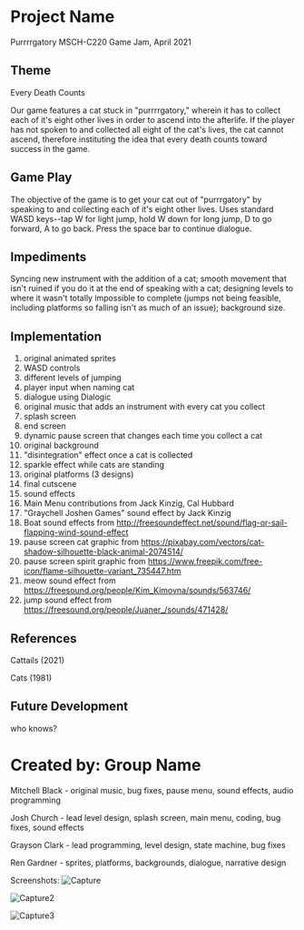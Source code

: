 # Project Name
Purrrrgatory
MSCH-C220 Game Jam, April 2021

## Theme
Every Death Counts

Our game features a cat stuck in "purrrrgatory," wherein it has to collect each of it's eight other lives in order to ascend into the afterlife. If the player has not spoken to and collected all eight of the cat's lives, the cat cannot ascend, therefore instituting the idea that every death counts toward success in the game. 

## Game Play
The objective of the game is to get your cat out of "purrrgatory" by speaking to and collecting each of it's eight other lives. 
Uses standard WASD keys--tap W for light jump, hold W down for long jump, D to go forward, A to go back. Press the space bar to continue dialogue.

## Impediments
Syncing new instrument with the addition of a cat; smooth movement that isn't ruined if you do it at the end of speaking with a cat; designing levels to where it wasn't totally impossible to complete (jumps not being feasible, including platforms so falling isn't as much of an issue); background size.

## Implementation
1. original animated sprites
2. WASD controls
3. different levels of jumping
4. player input when naming cat
5. dialogue using Dialogic 
6. original music that adds an instrument with every cat you collect
7. splash screen
8. end screen 
9. dynamic pause screen that changes each time you collect a cat
10. original background
11. "disintegration" effect once a cat is collected
12. sparkle effect while cats are standing 
13. original platforms (3 designs) 
14. final cutscene
15. sound effects
16. Main Menu contributions from Jack Kinzig, Cal Hubbard
17. "Graychell Joshen Games" sound effect by Jack Kinzig
18. Boat sound effects from http://freesoundeffect.net/sound/flag-or-sail-flapping-wind-sound-effect
19. pause screen cat graphic from https://pixabay.com/vectors/cat-shadow-silhouette-black-animal-2074514/ 
20. pause screen spirit graphic from https://www.freepik.com/free-icon/flame-silhouette-variant_735447.htm 
21. meow sound effect from https://freesound.org/people/Kim_Kimovna/sounds/563746/
22. jump sound effect from https://freesound.org/people/Juaner_/sounds/471428/

## References
Cattails (2021)

Cats (1981)

## Future Development
who knows?

# Created by: Group Name
Mitchell Black - original music, bug fixes, pause menu, sound effects, audio programming

Josh Church - lead level design, splash screen, main menu, coding, bug fixes, sound effects

Grayson Clark - lead programming, level design, state machine, bug fixes

Ren Gardner - sprites, platforms, backgrounds, dialogue, narrative design

Screenshots:
![Capture](https://user-images.githubusercontent.com/77999824/115969229-f9d97980-a509-11eb-8100-bef60680345e.PNG)

![Capture2](https://user-images.githubusercontent.com/77999824/115969238-01991e00-a50a-11eb-9789-dc3e4324ae0b.PNG)

![Capture3](https://user-images.githubusercontent.com/77999824/115969243-065dd200-a50a-11eb-984c-1a5aabe8121c.PNG)
